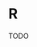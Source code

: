 # R

<!--
https://www.youtube.com/watch?v=ZYdXI1GteDE
http://theautomatic.net/2018/08/24/getting-data-from-pdfs-the-easy-way-with-r/
https://www.linkedin.com/learning/r-for-data-science-lunchbreak-lessons/par-margins
-->

TODO
